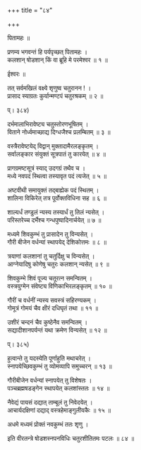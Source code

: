 +++
title = "८४"

+++
  
पितामहः ॥  
  
प्रणम्य भगवन्तं हि पर्यपृच्छत् पितामहः ।  
कलशान् षोडशान् किं वा ब्रूहि मे परमेश्वर ॥ १ ॥  
  
ईश्वरः ॥  
  
तत् सर्वमखिलं वक्ष्ये शृणुष्व चतुरानन ! ।  
प्रासाद स्याग्रतः कुर्यान्मण्टपं चतुरश्रकम् ॥ २ ॥  
  
प्। ३८४)  
  
दर्भमालाभिरावेष्ट्य चतुस्तोरणभूषितम् ।  
विताने नोर्ध्वमाच्छाद्य दिग्धजैश्च प्रलम्बितम् ॥ ३ ॥  
  
वस्त्रैरावेष्टयेद् विद्वान् मुक्तादामैरलङ्कृतम् ।  
सर्वालङ्कार संयुक्तं सूत्रपातं तु कारयेत् ॥ ४ ॥  
  
प्रागग्रमष्टसूत्रं स्याद् उदगग्रं तथैव च ।  
मध्ये नवपदं स्थित्वा तस्यावृत पदं त्यजेत् ॥ ५ ॥  
  
अष्टवीथी समायुक्तं तद्बाह्येक पदं स्थितम् ।  
शालिना विकिरेत् तत्र पूर्वोक्तविधिना सह ॥ ६ ॥  
  
शाल्यर्धं तण्डुलं न्यस्य तस्यार्धं तु तिलं न्यसेत् ।  
परिस्तरेच्च दर्भैश्च गन्धपुष्पादिनार्चयेत् ॥ ७ ॥  
  
मध्यमे शिवकुम्भं तु प्रासादेन तु विन्यसेत् ।  
गौरी बीजेन वर्धन्यां स्थापयेद् देशिकोत्तमः ॥ ८ ॥  
  
त्रयाणां कलशानां तु चतुर्दिक्षु च विन्यसेत् ।  
आग्नेयादिषु कोणेषु चतुरः कलशान् न्यसेत् ॥ ९ ॥  
  
शिवकुम्भे शिवं पूज्य चतूरत्न समन्वितम् ।  
वस्त्रयुग्मेन संवेष्ट्य विणिकाभिरलङ्कृतम् ॥ १० ॥  
  
गौरीं च वर्धनीं न्यस्य सवस्त्रं सहिरण्यकम् ।  
गोमूत्रं गोमयं चैव क्षीरं दधिघृतं तथा ॥ ११ ॥  
  
उशीरं चन्दनं चैव कुष्ठेनैव समन्वितम् ।  
सद्यादीशानपर्यन्तं यथा क्रमेण विन्यसेत् ॥ १२ ॥  
  
प्। ३८५)  
  
हुत्वान्ते तु यदस्येति पूर्णाहुति मथाचरेत् ।  
स्नापयेच्छिवकुम्भं तु व्योमव्यापि समुच्चरन् ॥ १३ ॥  
  
गौरीबीजेन वर्धन्यां स्नापयेत् तु विशेषतः ।  
पञ्चब्रह्मषडङ्गेन स्थापयेत् कलशांस्ततः ॥ १४ ॥  
  
नैवेद्यं पायसं दद्यात् ताम्बूलं तु निवेदयेत् ।  
आचार्यदक्षिणां दद्याद् वस्त्रहेमाङ्गुलीयकैः ॥ १५ ॥  
  
अधमे मध्यमं प्रोक्तं नवकुम्भं ततः शृणु ।  
  
इति वीरतन्त्रे षोडशस्नपनविधिः चतुरशीतितमः पटलः ॥ ८४ ॥  
